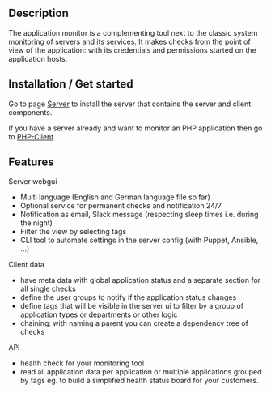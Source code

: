 ## Description

The application monitor is a complementing tool next to the classic system monitoring of servers and its services. It makes checks from the point of view of the application: with its credentials and permissions started on the application hosts.

## Installation / Get started

Go to page [Server](10_Server/10_Installation.md) to install the server that contains the server and client components.

If you have a server already and want to monitor an PHP application then go to [PHP-Client](30_%F0%9F%93%83_PHP-client/10_Introduction.md).

## Features

Server webgui

- Multi language (English and German language file so far)
- Optional service for permanent checks and notification 24/7
- Notification as email, Slack message (respecting sleep times i.e. during the night)
- Filter the view by selecting tags
- CLI tool to automate settings in the server config (with Puppet, Ansible, ...)

Client data

- have meta data with global application status and a separate section for all single checks
- define the user groups to notify if the application status changes
- define tags that will be visible in the server ui to filter by a group of application types or departments or other logic
- chaining: with naming a parent you can create a dependency tree of checks

API

- health check for your monitoring tool
- read all application data per application or multiple applications grouped by tags eg. to build a simplified health status board for your customers.
